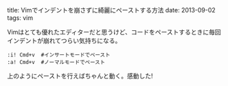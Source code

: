 title: Vimでインデントを崩さずに綺麗にペーストする方法
date: 2013-09-02
tags: vim

Vimはとても優れたエディターだと思うけど、コードをペーストするときに毎回インデントが崩れてつらい気持ちになる。


    :i! Cmd+v  #インサートモードでペースト
    :a! Cmd+v  #ノーマルモードでペースト

上のようにペーストを行えばちゃんと動く。感動した!



